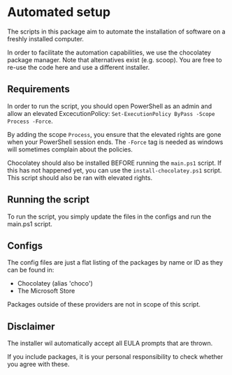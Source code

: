 # Automated setup
The scripts in this package aim to automate the installation of software on a freshly installed computer.

In order to facilitate the automation capabilities, we use the chocolatey package manager. Note that alternatives exist (e.g. scoop). You are free to re-use the code here and use a different installer.

## Requirements
In order to run the script, you should open PowerShell as an admin and allow an elevated ExcecutionPolicy: `Set-ExecutionPolicy ByPass -Scope Process -Force`.

By adding the scope `Process`, you ensure that the elevated rights are gone when your PowerShell session ends. The `-Force` tag is needed as windows will sometimes complain about the policies.

Chocolatey should also be installed BEFORE running the `main.ps1` script. If this has not happened yet, you can use the `install-chocolatey.ps1` script. This script should also be ran with elevated rights.

## Running the script

To run the script, you simply update the files in the configs and run the main.ps1 script.

## Configs

The config files are just a flat listing of the packages by name or ID as they can be found in:
- Chocolatey (alias 'choco')
- The Microsoft Store

Packages outside of these providers are not in scope of this script.

## Disclaimer

The installer wil automatically accept all EULA prompts that are thrown.

If you include packages, it is your personal responsibility to check whether you agree with these.
